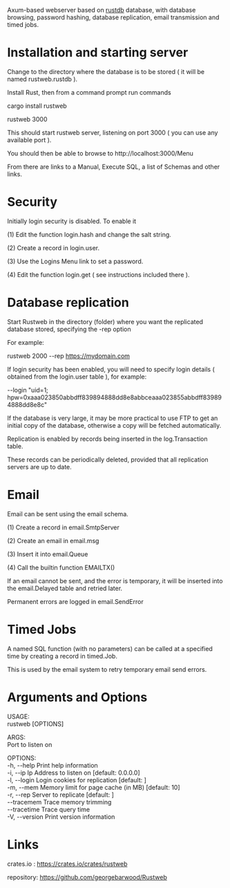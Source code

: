 Axum-based webserver based on [rustdb](https://github.com/georgebarwood/RustDB) database, 
with database browsing, password hashing, database replication, email transmission and timed jobs.

Installation and starting server
================================
Change to the directory where the database is to be stored ( it will be named rustweb.rustdb ). 

Install Rust, then from a command prompt run commands

cargo install rustweb

rustweb 3000

This should start rustweb server, listening on port 3000 ( you can use any available port ).

You should then be able to browse to http://localhost:3000/Menu

From there are links to a Manual, Execute SQL, a list of Schemas and other links.

Security
========

Initially login security is disabled. To enable it 

(1) Edit the function login.hash and change the salt string.

(2) Create a record in login.user.

(3) Use the Logins Menu link to set a password.

(4) Edit the function login.get ( see instructions included there ).

Database replication
====================

Start Rustweb in the directory (folder) where you want the replicated database stored, specifying the  -rep option

For example:

rustweb 2000 --rep https://mydomain.com

If login security has been enabled, you will need to specify login details ( obtained from the login.user table ), for example:

--login "uid=1; hpw=0xaaa023850abbdff839894888dd8e8abbceaaa023855abbdff839894888dd8e8c"

If the database is very large, it may be more practical to use FTP to get an initial copy of the database, otherwise a copy will be fetched automatically.

Replication is enabled by records being inserted in the log.Transaction table. 

These records can be periodically deleted, provided that all replication servers are up to date.

Email
=====

Email can be sent using the email schema.

(1) Create a record in email.SmtpServer

(2) Create an email in email.msg

(3) Insert it into email.Queue

(4) Call the builtin function EMAILTX()

If an email cannot be sent, and the error is temporary, it will be inserted into the email.Delayed table and retried later.

Permanent errors are logged in email.SendError

Timed Jobs
==========

A named SQL function (with no parameters) can be called at a specified time by creating a record in timed.Job.

This is used by the email system to retry temporary email send errors.

Arguments and Options
=====================

USAGE:\
    rustweb [OPTIONS] <PORT>

ARGS:\
    <PORT>    Port to listen on

OPTIONS:\
    -h, --help             Print help information\
    -i, --ip <IP>          Ip Address to listen on [default: 0.0.0.0]\
    -l, --login <LOGIN>    Login cookies for replication [default: ]\
    -m, --mem <MEM>        Memory limit for page cache (in MB) [default: 10]\
    -r, --rep <REP>        Server to replicate [default: ]\
        --tracemem         Trace memory trimming\
        --tracetime        Trace query time\
    -V, --version          Print version information

Links
=====

crates.io : https://crates.io/crates/rustweb

repository: https://github.com/georgebarwood/Rustweb